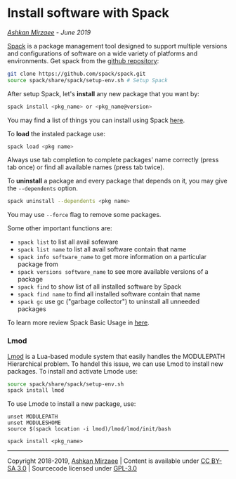 # Install software with Spack
*[Ashkan Mirzaee](https://ashki23.github.io/index.html) - June 2019*

[Spack](https://spack.readthedocs.io/en/latest/) is a package management tool designed to support multiple versions and configurations of software on a wide variety of platforms and environments. Get spack from the [github repository](https://github.com/spack/spack):

```bash
git clone https://github.com/spack/spack.git
source spack/share/spack/setup-env.sh # Setup Spack
```

After setup Spack, let's **install** any new package that you want by:

```bash
spack install <pkg_name> or <pkg_name@version> 
```

You may find a list of things you can install using Spack [here](https://spack.readthedocs.io/en/latest/package_list.html). 

To **load** the instaled package use:

```bash
spack load <pkg name>
```

Always use tab completion to complete packages' name correctly (press tab once) or find all available names (press tab twice). 

To **uninstall** a package and every package that depends on it, you may give the `--dependents` option.

```bash
spack uninstall --dependents <pkg name> 
```

You may use `--force` flag to remove some packages.

Some other important functions are:
- `spack list` to list all avail sofeware
- `spack list name` to list all avail software contain that name
- `spack info software_name` to get more information on a particular package from
- `spack versions software_name` to see more available versions of a package
- `spack find` to show list of all installed software by Spack
- `spack find name` to find all installed software contain that name
- `spack gc` use gc ("garbage collector") to uninstall all unneeded packages


To learn more review Spack Basic Usage in [here](https://spack.readthedocs.io/en/latest/basic_usage.html).

### Lmod
[Lmod](https://www.tacc.utexas.edu/research-development/tacc-projects/lmod) is a Lua-based 
module system that easily handles the MODULEPATH Hierarchical problem. To handel this issue, we can use Lmod to install new packages. To install and activate Lmode use:

```bash
source spack/share/spack/setup-env.sh
spack install lmod
```

To use Lmode to install a new package, use:
```
unset MODULEPATH
unset MODULESHOME
source $(spack location -i lmod)/lmod/lmod/init/bash

spack install <pkg_name>
```

---
Copyright 2018-2019, [Ashkan Mirzaee](https://ashki23.github.io/index.html) | Content is available under [CC BY-SA 3.0](https://creativecommons.org/licenses/by-sa/3.0/) | Sourcecode licensed under [GPL-3.0](https://www.gnu.org/licenses/gpl-3.0.en.html)
